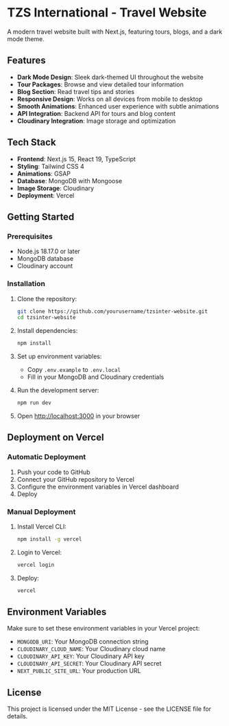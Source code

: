 # TZS International - Travel Website

A modern travel website built with Next.js, featuring tours, blogs, and a dark mode theme.

## Features

- **Dark Mode Design**: Sleek dark-themed UI throughout the website
- **Tour Packages**: Browse and view detailed tour information
- **Blog Section**: Read travel tips and stories
- **Responsive Design**: Works on all devices from mobile to desktop
- **Smooth Animations**: Enhanced user experience with subtle animations
- **API Integration**: Backend API for tours and blog content
- **Cloudinary Integration**: Image storage and optimization

## Tech Stack

- **Frontend**: Next.js 15, React 19, TypeScript
- **Styling**: Tailwind CSS 4
- **Animations**: GSAP
- **Database**: MongoDB with Mongoose
- **Image Storage**: Cloudinary
- **Deployment**: Vercel

## Getting Started

### Prerequisites

- Node.js 18.17.0 or later
- MongoDB database
- Cloudinary account

### Installation

1. Clone the repository:
   ```bash
   git clone https://github.com/yourusername/tzsinter-website.git
   cd tzsinter-website
   ```

2. Install dependencies:
   ```bash
   npm install
   ```

3. Set up environment variables:
   - Copy `.env.example` to `.env.local`
   - Fill in your MongoDB and Cloudinary credentials

4. Run the development server:
   ```bash
   npm run dev
   ```

5. Open [http://localhost:3000](http://localhost:3000) in your browser

## Deployment on Vercel

### Automatic Deployment

1. Push your code to GitHub
2. Connect your GitHub repository to Vercel
3. Configure the environment variables in Vercel dashboard
4. Deploy

### Manual Deployment

1. Install Vercel CLI:
   ```bash
   npm install -g vercel
   ```

2. Login to Vercel:
   ```bash
   vercel login
   ```

3. Deploy:
   ```bash
   vercel
   ```

## Environment Variables

Make sure to set these environment variables in your Vercel project:

- `MONGODB_URI`: Your MongoDB connection string
- `CLOUDINARY_CLOUD_NAME`: Your Cloudinary cloud name
- `CLOUDINARY_API_KEY`: Your Cloudinary API key
- `CLOUDINARY_API_SECRET`: Your Cloudinary API secret
- `NEXT_PUBLIC_SITE_URL`: Your production URL

## License

This project is licensed under the MIT License - see the LICENSE file for details.
